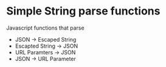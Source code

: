 # Simple String parse functions

Javascript functions that parse 
- JSON -> Escaped String 
- Escapted String -> JSON
- URL Paramters -> JSON
- JSON -> URL Parameter